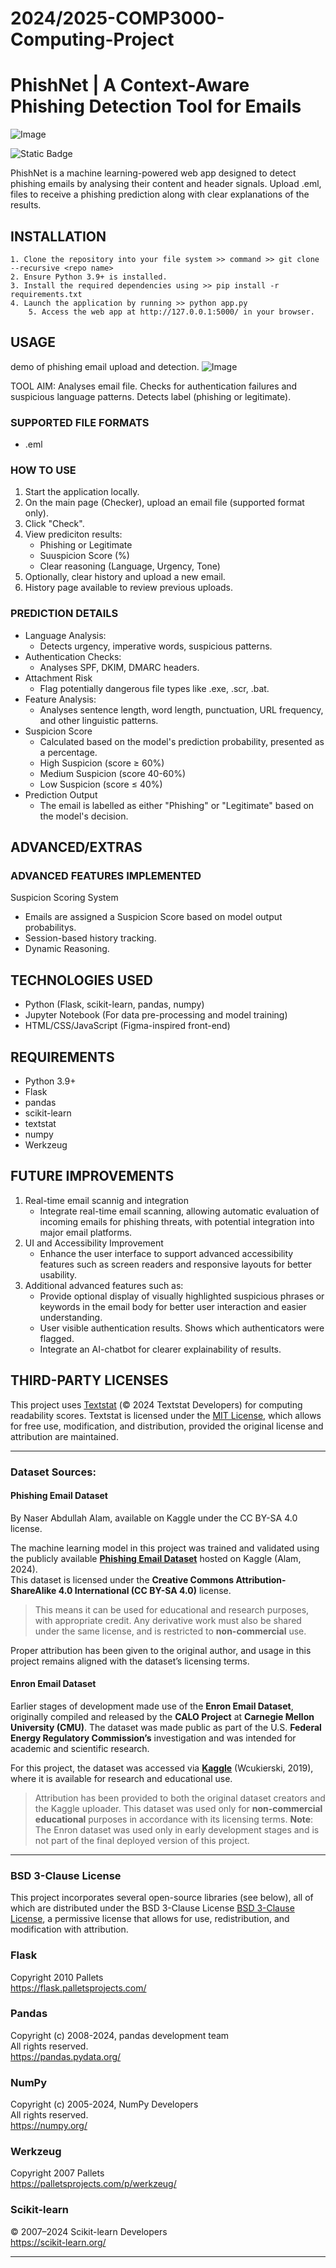 # 2024/2025-COMP3000-Computing-Project

# PhishNet | A Context-Aware Phishing Detection Tool for Emails 
![Image](https://github.com/user-attachments/assets/3491a07c-1431-4e2f-bc56-f85cc84918c3)

![Static Badge](https://img.shields.io/badge/python-python?style=for-the-badge&logo=python&logoColor=22ffc4&label=Made%20With&labelColor=585873&color=22ffc4)

PhishNet is a machine learning-powered web app designed to detect phishing emails by analysing their content and header signals. Upload .eml, files to receive a phishing prediction along with clear explanations of the results.

## INSTALLATION
	1. Clone the repository into your file system >> command >> git clone --recursive <repo name>
	2. Ensure Python 3.9+ is installed.
	3. Install the required dependencies using >> pip install -r requirements.txt
	4. Launch the application by running >> python app.py
        5. Access the web app at http://127.0.0.1:5000/ in your browser.

## USAGE 

demo of phishing email upload and detection.
![Image](https://github.com/user-attachments/assets/ba3bc4a2-f020-4f76-bad6-a2fcf2a3a80f)

TOOL AIM: Analyses email file. Checks for authentication failures and suspicious language patterns. Detects label (phishing or legitimate).

### SUPPORTED FILE FORMATS
* .eml

### HOW TO USE

1. Start the application locally.
2. On the main page (Checker), upload an email file (supported format only).
3. Click "Check".
4. View prediciton results:
   - Phishing or Legitimate
   - Suuspicion Score (%)
   - Clear reasoning (Language, Urgency, Tone)
5. Optionally, clear history and upload a new email.
6. History page available to review previous uploads.

### PREDICTION DETAILS

* Language Analysis:
  - Detects urgency, imperative words, suspicious patterns.
* Authentication Checks:
  - Analyses SPF, DKIM, DMARC headers.
* Attachment Risk
  - Flag potentially dangerous file types like .exe, .scr, .bat.
* Feature Analysis:
  - Analyses sentence length, word length, punctuation, URL frequency, and other linguistic patterns.
* Suspicion Score
  -  Calculated based on the model's prediction probability, presented as a percentage.
  -  High Suspicion (score ≥ 60%)
  -  Medium Suspicion (score 40-60%)
  -  Low Suspicion (score ≤ 40%)
* Prediction Output
  - The email is labelled as either "Phishing" or "Legitimate" based on the model's decision.

## ADVANCED/EXTRAS
### ADVANCED FEATURES IMPLEMENTED

Suspicion Scoring System
* Emails are assigned a Suspicion Score based on model output probabilitys.
* Session-based history tracking.
* Dynamic Reasoning.

## TECHNOLOGIES USED
* Python (Flask, scikit-learn, pandas, numpy)
* Jupyter Notebook (For data pre-processing and model training)
* HTML/CSS/JavaScript (Figma-inspired front-end)

## REQUIREMENTS 
* Python 3.9+
* Flask
* pandas
* scikit-learn
* textstat
* numpy
* Werkzeug

## FUTURE IMPROVEMENTS

1. Real-time email scannig and integration
   - Integrate real-time email scanning, allowing automatic evaluation of incoming emails for phishing threats, with potential integration into major email platforms.
2. UI and Accessibility Improvement
   - Enhance the user interface to support advanced accessibility features such as screen readers and responsive layouts for better usability.
3. Additional advanced features such as:
   - Provide optional display of visually highlighted suspicious phrases or keywords in the email body for better user interaction and easier understanding.
   - User visible authentication results. Shows which authenticators were flagged.
   - Integrate an AI-chatbot for clearer explainability of results.


## THIRD-PARTY LICENSES

This project uses [Textstat](https://pypi.org/project/textstat/) (© 2024 Textstat Developers) for computing readability scores.
Textstat is licensed under the [MIT License](https://opensource.org/licenses/MIT), which allows for free use, modification, and distribution, provided the original license and attribution are maintained.


----------------------------------------------------------------------------------------------------------------------------------------------------------------------------------------------------------------


### Dataset Sources:


#### Phishing Email Dataset
By Naser Abdullah Alam, available on Kaggle under the CC BY-SA 4.0 license.  

The machine learning model in this project was trained and validated using the publicly available [**Phishing Email Dataset**](https://www.kaggle.com/datasets/alamkhan22/phishing-email-dataset) hosted on Kaggle (Alam, 2024).  
This dataset is licensed under the **Creative Commons Attribution-ShareAlike 4.0 International (CC BY-SA 4.0)** license.
> This means it can be used for educational and research purposes, with appropriate credit. Any derivative work must also be shared under the same license, and is restricted to **non-commercial** use.

Proper attribution has been given to the original author, and usage in this project remains aligned with the dataset’s licensing terms.


#### Enron Email Dataset
Earlier stages of development made use of the **Enron Email Dataset**, originally compiled and released by the **CALO Project** at **Carnegie Mellon University (CMU)**. The dataset was made public as part of the U.S. **Federal Energy Regulatory Commission’s** investigation and was intended for academic and scientific research.

For this project, the dataset was accessed via [**Kaggle**](https://www.kaggle.com/datasets/wcukierski/enron-email-dataset) (Wcukierski, 2019), where it is available for research and educational use.

> Attribution has been provided to both the original dataset creators and the Kaggle uploader. This dataset was used only for **non-commercial educational** purposes in accordance with its licensing terms.
**Note**: The Enron dataset was used only in early development stages and is not part of the final deployed version of this project.


----------------------------------------------------------------------------------------------------------------------------------------------------------------------------------------------------------------


### BSD 3-Clause License
This project incorporates several open-source libraries (see below), all of which are distributed under the BSD 3-Clause License [BSD 3-Clause License](https://opensource.org/licenses/BSD-3-Clause), a permissive license that allows for use, redistribution, and modification with attribution.


### Flask
Copyright 2010 Pallets  
https://flask.palletsprojects.com/

### Pandas
Copyright (c) 2008-2024, pandas development team  
All rights reserved.  
https://pandas.pydata.org/

### NumPy
Copyright (c) 2005-2024, NumPy Developers  
All rights reserved.  
https://numpy.org/

### Werkzeug
Copyright 2007 Pallets  
https://palletsprojects.com/p/werkzeug/

### Scikit-learn
© 2007–2024 Scikit-learn Developers  
https://scikit-learn.org/  



----------------------------------------------------------------------------------------------------------------------------------------------------------------------------------------------------------------


